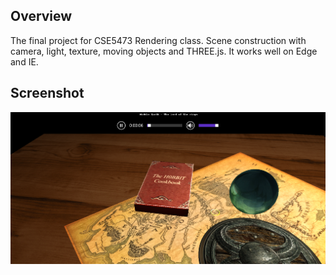 Overview
--------------
The final project for CSE5473 Rendering class. Scene construction with camera, light, texture, moving objects and THREE.js.
It works well on Edge and IE.

Screenshot
--------------
![home page](https://raw.githubusercontent.com/cyanBuckeye/Rendering-Final-Project/master/img/screenshot.png)
